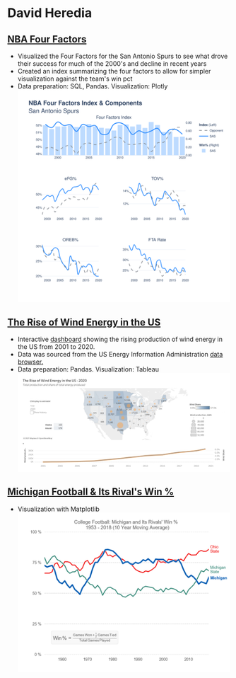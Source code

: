 # David Heredia

## [NBA Four Factors](https://github.com/david-heredia/portfolio-projects/tree/main/nba-four-factors)
- Visualized the Four Factors for the San Antonio Spurs to see what drove their success for much of the 2000's and decline in recent years
- Created an index summarizing the four factors to allow for simpler visualization against the team's win pct
- Data preparation: SQL, Pandas. Visualization: Plotly
![](/nba-four-factors/ffindex.svg)

## [The Rise of Wind Energy in the US](https://github.com/david-heredia/portfolio-projects/tree/main/us-wind)
- Interactive [dashboard](https://public.tableau.com/views/USWindProduction/USWindEnergy?:language=en-US&:display_count=n&:origin=viz_share_link) showing the rising production of wind energy in the US from 2001 to 2020.
- Data was sourced from the US Energy Information Administration [data browser.](https://www.eia.gov/electricity/data/browser/)
- Data preparation: Pandas. Visualization: Tableau
![](/us-wind/US-Wind-Energy.png)

## [Michigan Football & Its Rival's Win %](https://github.com/david-heredia/portfolio-projects/tree/main/michigan-football)
- Visualization with Matplotlib
![](/michigan-football/michigan-football-winpct.jpg)
